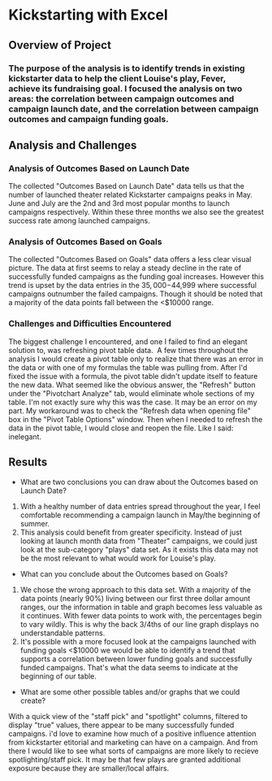 # Kickstarting with Excel

## Overview of Project

### The purpose of the analysis is to identify trends in existing kickstarter data to help the client Louise's play, Fever, achieve its fundraising goal. I focused the analysis on two areas: the correlation between campaign outcomes and campaign launch date, and the correlation between campaign outcomes and campaign funding goals.

## Analysis and Challenges

### Analysis of Outcomes Based on Launch Date

The collected "Outcomes Based on Launch Date" data tells us that the number of launched theater related Kickstarter campaigns peaks in May. June and July are the 2nd and 3rd most popular months to launch campaigns respectively. Within these three months we also see the greatest success rate among launched campaigns.

### Analysis of Outcomes Based on Goals

The collected "Outcomes Based on Goals" data offers a less clear visual picture. The data at first seems to relay a steady decline in the rate of successfully funded campaigns as the funding goal increases. However this trend is upset by the data entries in the $35,000-$44,999 where successful campaigns outnumber the failed campaigns. Though it should be noted that a majority of the data points fall between the <$10000 range. 

### Challenges and Difficulties Encountered

The biggest challenge I encountered, and one I failed to find an elegant solution to, was refreshing pivot table data.  A few times throughout the analysis I would create a pivot table only to realize that there was an error in the data or with one of my formulas the table was pulling from. After I'd fixed the issue with a formula, the pivot table didn't update itself to feature the new data. What seemed like the obvious answer, the "Refresh" button under the "Pivotchart Analyze" tab, would eliminate whole sections of my table. I'm not exactly sure why this was the case. It may be an error on my part. My workaround was to check the "Refresh data when opening file" box in the "Pivot Table Options" window. Then when I needed to refresh the data in the pivot table, I would close and reopen the file. Like I said: inelegant.

## Results

- What are two conclusions you can draw about the Outcomes based on Launch Date?

1. With a healthy number of data entries spread throughout the year, I feel comfortable recommending a campaign launch in May/the beginning of summer. 
2. This analysis could benefit from greater specificity. Instead of just looking at launch month data from "Theater" campaigns, we could just look at the sub-category "plays" data set. As it exists this data may not be the most relevant to what would work for Louise's play.

- What can you conclude about the Outcomes based on Goals?

1. We chose the wrong approach to this data set. With a majority of the data points (nearly 90%) living between our first three dollar amount ranges, our the information in table and graph becomes less valuable as it continues. With fewer data points to work with, the percentages begin to vary wildly. This is why the back 3/4ths of our line graph displays no understandable patterns.
2. It's possible with a more focused look at the campaigns launched with funding goals <$10000 we would be able to identify a trend that supports a correlation between lower funding goals and successfully funded campaigns. That's what the data seems to indicate at the beginning of our table.

- What are some other possible tables and/or graphs that we could create?

With a quick view of the "staff pick" and "spotlight" columns, filtered to display "true" values, there appear to be many successfully funded campaigns. i'd love to examine how much of a positive influence attention from kickstarter etitorial and marketing can have on a campaign. And from there I would like to see what sorts of campaigns are more likely to recieve spotlighting/staff pick. It may be that few plays are granted additional exposure because they are smaller/local affairs. 
